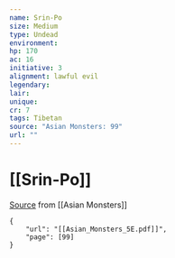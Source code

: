 ```yaml
---
name: Srin-Po
size: Medium
type: Undead
environment: 
hp: 170
ac: 16
initiative: 3
alignment: lawful evil
legendary: 
lair: 
unique: 
cr: 7
tags: Tibetan
source: "Asian Monsters: 99"
url: ""
---
```

# [[Srin-Po]]

[Source](zotero://open-pdf/library/items/2YJ39RUI?page=99) from [[Asian Monsters]]

```pdf
{
	"url": "[[Asian_Monsters_5E.pdf]]",
	"page": [99]
}
```

